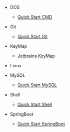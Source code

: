 - DOS
    * [Quick Start CMD](DOS/quick_start_cmd)
- Git
    * [Quick Start Git](Git/quick_start_git)

- KeyMap
    * [Jetbrains KeyMap](KeyMap/jetbrains_keymap)

- Linux
    
    
- MySQL
    * [Quick Start MySQL](MySQL/quick_start_mysql)

- Shell
    * [Quick Start Shell](Shell/quick_start_shell)

- SpringBoot
    * [Quick Start SpringBoot](SpringBoot/quick_start_springboot)
